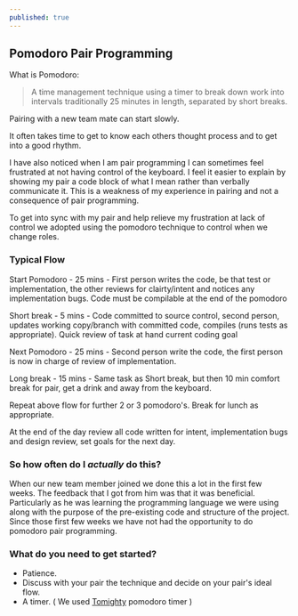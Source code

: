 ```yaml
---
published: true
---
```


## Pomodoro Pair Programming
What is Pomodoro:

> A time management technique using a timer to break down work into intervals traditionally 25 minutes in length, separated by short breaks.

Pairing with a new team mate can start slowly.

It often takes time to get to know each others thought process and to get into a good rhythm.

I have also noticed when I am pair programming I can sometimes feel frustrated at not having control of the keyboard.  I feel it easier to explain by showing my pair a code block of what I mean rather than verbally communicate it.  This is a weakness of my experience in pairing and not a consequence of pair programming.

To get into sync with my pair and help relieve my frustration at lack of control we adopted using the pomodoro technique to control when we change roles.

### Typical Flow
Start Pomodoro - 25 mins - First person writes the code, be that test or implementation, the other reviews for clairty/intent and notices any implementation bugs. Code must be compilable at the end of the pomodoro

Short break - 5 mins - Code committed to source control, second person, updates working copy/branch with committed code, compiles (runs tests as appropriate). Quick review of task at hand current coding goal

Next Pomodoro - 25 mins - Second person write the code, the first person is now in charge of review of implementation.

Long break - 15 mins - Same task as Short break, but then 10 min comfort break for pair, get a drink and away from the keyboard.

Repeat above flow for further 2 or 3 pomodoro's. Break for lunch as appropriate.

At the end of the day review all code written for intent, implementation bugs and design review, set goals for the next day.

### So how often do I _actually_ do this?
When our new team member joined we done this a lot in the first few weeks. 
The feedback that I got from him was that it was beneficial. Particularly as he was learning the programming language we were using along with the purpose of the pre-existing code and structure of the project.
Since those first few weeks we have not had the opportunity to do pomodoro pair programming. 

### What do you need to get started?
* Patience. 
* Discuss with your pair the technique and decide on your pair's ideal flow.
* A timer.  ( We used [Tomighty](http://www.tomighty.org) pomodoro timer )
